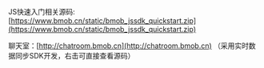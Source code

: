 JS快速入门相关源码:[https://www.bmob.cn/static/bmob_jssdk_quickstart.zip](https://www.bmob.cn/static/bmob_jssdk_quickstart.zip)

聊天室：[http://chatroom.bmob.cn](http://chatroom.bmob.cn) （采用实时数据同步SDK开发，右击可直接查看源码）



